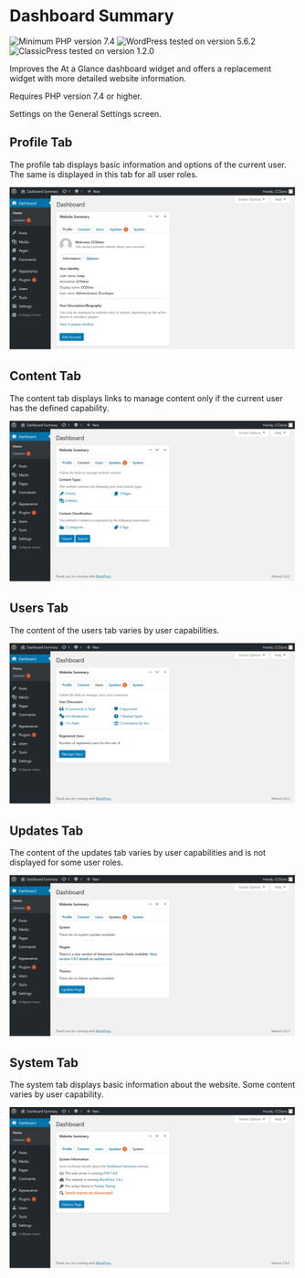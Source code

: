 # Dashboard Summary

![Minimum PHP version 7.4](https://img.shields.io/badge/PHP_min-7.4-8892bf.svg?style=flat-square)
![WordPress tested on version 5.6.2](https://img.shields.io/badge/WordPress-5.6.2-0073aa.svg?style=flat-square)
![ClassicPress tested on version 1.2.0](https://img.shields.io/badge/ClassicPress-1.2.0-03768e.svg?style=flat-square)

Improves the At a Glance dashboard widget and offers a replacement widget with more detailed website information.

Requires PHP version 7.4 or higher.

Settings on the General Settings screen.

## Profile Tab

The profile tab displays basic information and options of the current user. The same is displayed in this tab for all user roles.

![Screenshot: Profile Tab](https://github.com/ControlledChaos/dashboard-summary/raw/main/assets/images/tab-profile.jpg)

## Content Tab

The content tab displays links to manage content only if the current user has the defined capability.

![Screenshot: Content Tab](https://github.com/ControlledChaos/dashboard-summary/raw/main/assets/images/tab-content.jpg)

## Users Tab

The content of the users tab varies by user capabilities.

![Screenshot: Users Tab](https://github.com/ControlledChaos/dashboard-summary/raw/main/assets/images/tab-users.jpg)

## Updates Tab

The content of the updates tab varies by user capabilities and is not displayed for some user roles.

![Screenshot: Updates Tab](https://github.com/ControlledChaos/dashboard-summary/raw/main/assets/images/tab-updates.jpg)

## System Tab

The system tab displays basic information about the website. Some content varies by user capability.

![Screenshot: System Tab](https://github.com/ControlledChaos/dashboard-summary/raw/main/assets/images/tab-system.jpg)
